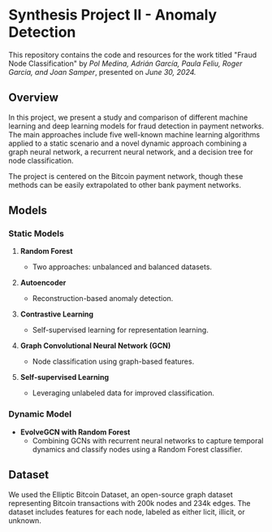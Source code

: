 # Synthesis Project II - Anomaly Detection 

This repository contains the code and resources for the work titled "Fraud Node Classification" by _Pol Medina, Adrián García, Paula Feliu, Roger Garcia, and Joan Samper_, presented on _June 30, 2024._

## Overview

In this project, we present a study and comparison of different machine learning and deep learning models for fraud detection in payment networks. The main approaches include five well-known machine learning algorithms applied to a static scenario and a novel dynamic approach combining a graph neural network, a recurrent neural network, and a decision tree for node classification.

The project is centered on the Bitcoin payment network, though these methods can be easily extrapolated to other bank payment networks.

## Models

### Static Models

1. **Random Forest**
   - Two approaches: unbalanced and balanced datasets.
   
2. **Autoencoder**
   - Reconstruction-based anomaly detection.
   
3. **Contrastive Learning**
   - Self-supervised learning for representation learning.
   
4. **Graph Convolutional Neural Network (GCN)**
   - Node classification using graph-based features.
   
5. **Self-supervised Learning**
   - Leveraging unlabeled data for improved classification.

### Dynamic Model

- **EvolveGCN with Random Forest**
  - Combining GCNs with recurrent neural networks to capture temporal dynamics and classify nodes using a Random Forest classifier.

## Dataset

We used the Elliptic Bitcoin Dataset, an open-source graph dataset representing Bitcoin transactions with 200k nodes and 234k edges. The dataset includes features for each node, labeled as either licit, illicit, or unknown.
